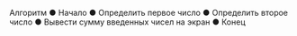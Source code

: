 Алгоритм
● Начало
● Определить первое число
● Определить второе число
● Вывести сумму введенных чисел на экран
● Конец